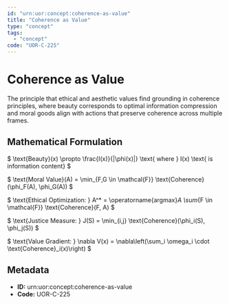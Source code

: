 ```yaml
---
id: "urn:uor:concept:coherence-as-value"
title: "Coherence as Value"
type: "concept"
tags:
  - "concept"
code: "UOR-C-225"
---
```


# Coherence as Value

The principle that ethical and aesthetic values find grounding in coherence principles, where beauty corresponds to optimal information compression and moral goods align with actions that preserve coherence across multiple frames.

## Mathematical Formulation

$
\text{Beauty}(x) \propto \frac{I(x)}{\|\phi(x)\|} \text{ where } I(x) \text{ is information content}
$

$
\text{Moral Value}(A) = \min_{F,G \in \mathcal{F}} \text{Coherence}(\phi_F(A), \phi_G(A))
$

$
\text{Ethical Optimization: } A^* = \operatorname{argmax}_A \sum_{F \in \mathcal{F}} \text{Coherence}(F, A)
$

$
\text{Justice Measure: } J(S) = \min_{i,j} \text{Coherence}(\phi_i(S), \phi_j(S))
$

$
\text{Value Gradient: } \nabla V(x) = \nabla\left(\sum_i \omega_i \cdot \text{Coherence}_i(x)\right)
$

## Metadata

- **ID:** urn:uor:concept:coherence-as-value
- **Code:** UOR-C-225
